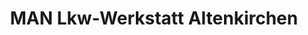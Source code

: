 ---
title: "MAN Lkw-Werkstatt Altenkirchen"
url: /altenkirchen/man-lkw-werkstatt-altenkirchen/
shop: Autowerkstatt
---